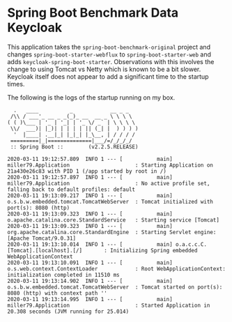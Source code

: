 # Spring Boot Benchmark Data Keycloak

This application takes the `spring-boot-benchmark-original` project and changes `spring-boot-starter-webflux` to `spring-boot-starter-web` and adds `keycloak-spring-boot-starter`.
Observations with this involves the change to using Tomcat vs Netty which is known to be a bit slower.
Keycloak itself does not appear to add a significant time to the startup times.

The following is the logs of the startup running on my box.

```
  .   ____          _            __ _ _
 /\\ / ___'_ __ _ _(_)_ __  __ _ \ \ \ \
( ( )\___ | '_ | '_| | '_ \/ _` | \ \ \ \
 \\/  ___)| |_)| | | | | || (_| |  ) ) ) )
  '  |____| .__|_| |_|_| |_\__, | / / / /
 =========|_|==============|___/=/_/_/_/
 :: Spring Boot ::        (v2.2.5.RELEASE)

2020-03-11 19:12:57.809  INFO 1 --- [           main] miller79.Application                     : Starting Application on 21a430e26c83 with PID 1 (/app started by root in /)
2020-03-11 19:12:57.897  INFO 1 --- [           main] miller79.Application                     : No active profile set, falling back to default profiles: default
2020-03-11 19:13:09.217  INFO 1 --- [           main] o.s.b.w.embedded.tomcat.TomcatWebServer  : Tomcat initialized with port(s): 8080 (http)
2020-03-11 19:13:09.323  INFO 1 --- [           main] o.apache.catalina.core.StandardService   : Starting service [Tomcat]
2020-03-11 19:13:09.323  INFO 1 --- [           main] org.apache.catalina.core.StandardEngine  : Starting Servlet engine: [Apache Tomcat/9.0.31]
2020-03-11 19:13:10.014  INFO 1 --- [           main] o.a.c.c.C.[Tomcat].[localhost].[/]       : Initializing Spring embedded WebApplicationContext
2020-03-11 19:13:10.091  INFO 1 --- [           main] o.s.web.context.ContextLoader            : Root WebApplicationContext: initialization completed in 11510 ms
2020-03-11 19:13:14.902  INFO 1 --- [           main] o.s.b.w.embedded.tomcat.TomcatWebServer  : Tomcat started on port(s): 8080 (http) with context path ''
2020-03-11 19:13:14.995  INFO 1 --- [           main] miller79.Application                     : Started Application in 20.308 seconds (JVM running for 25.014)
```